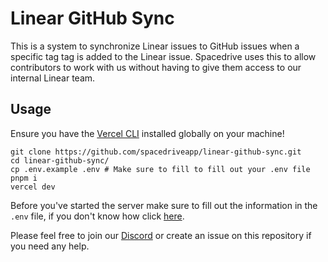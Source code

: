 # Linear GitHub Sync

This is a system to synchronize Linear issues to GitHub issues when a specific tag tag is added to the Linear issue. Spacedrive uses this to allow contributors to work with us without having to give them access to our internal Linear team.

## Usage

Ensure you have the [Vercel CLI](https://vercel.com/docs/cli) installed globally on your machine!

```
git clone https://github.com/spacedriveapp/linear-github-sync.git
cd linear-github-sync/
cp .env.example .env # Make sure to fill to fill out your .env file
pnpm i
vercel dev
```

Before you've started the server make sure to fill out the information in the `.env` file, if you don't know how click [here](https://github.com/spacedriveapp/linear-github-sync/wiki).

Please feel free to join our [Discord](https://discord.gg/XzDj6gXf28) or create an issue on this repository if you need any help.
